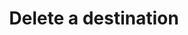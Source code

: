 ---
# -------------------------- #
#      ENDPOINT DETAILS      #
# -------------------------- #

content-type: "api-endpoint"
endpoint: "destinations"
key: "delete-a-destination"
version: "4"


# -------------------------- #
#       METHOD DETAILS       #
# -------------------------- #

title: "Delete a destination"
method: "delete"
short-url: |
  /v{{ endpoint.version }}{{ object.endpoint-url }}/{id}
full-url: |
  {{ api.base-url }}{{ endpoint.short-url | flatify }}

short: "{{ api.core-objects.destinations.delete.description }}"
description: "{{ api.core-objects.destinations.delete.description | flatify }}"


# -------------------------- #
#       METHOD ARGUMENTS     #
# -------------------------- #

arguments:
  - name: "id"
    required: true
    type: "path parameter"
    description: "A path parameter corresponding to the unique ID of the destination to be deleted."
    example-value: |
      120406


# -------------------------- #
#           RETURNS          #
# -------------------------- #

returns: |
  If successful, the API will return a status of <code class="api success">200 OK</code> and an empty body.


# ------------------------------ #
#   EXAMPLE REQUEST & RESPONSES  #
# ------------------------------ #

examples:
  - type: "request"
    language: "json"
    code: |
      {% assign right-bracket = "}" %}
      curl -X {{ endpoint.method | upcase }} {{ endpoint.full-url | flatify | replace: "{id","86741" | remove: right-bracket | strip_newlines }}
           -H "Authorization: Bearer <ACCESS_TOKEN>" 
           -H "Content-Type: application/json"

  - type: "response"
    language: "json"
    code: |
      {}

  - type: "errors"
---